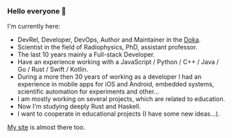 ### Hello everyone 👋

I'm currently here:

- DevRel, Developer, DevOps, Author and Maintainer in the [Doka](https://doka.guide).
- Scientist in the field of Radiophysics, PhD, assistant professor.
- The last 10 years mainly a Full-stack Developer.
- Have an experience working with a JavaScript / Python / C++ / Java / Go / Rust / Swift / Kotlin.
- During a more then 30 years of working as a developer I had an experience in mobile apps for iOS and Android, embedded systems, scientific automation for experiments and other...
- I am mostly working on several projects, which are related to education.
- Now I'm studying deeply Rust and Haskell.
- I want to cooperate in educational projects (I have some new ideas...).

[My site](https://igsekor.com) is almost there too.
